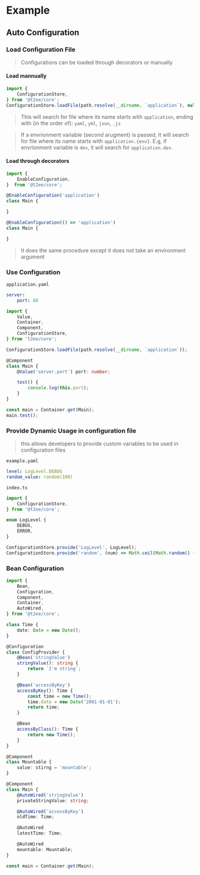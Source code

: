 # Example

## Auto Configuration

### Load Configuration File

> Configurations can be loaded through decorators or manually

#### Load mannually

```typescript
import {
    ConfigurationStore,
} from '@t2ee/core';
ConfigurationStore.loadFile(path.resolve(__dirname, `application`), null);
```

> This will search for file where its name starts with `application`, ending with (in the order of): `yaml`, `yml`, `json`, `.js`

> If a envrionment variable (second arugment) is passed, it will search for file where its name starts with `application.{env}`. E.g, if envrionment variable is `dev`, it will search for `application.dev`.

#### Load through decorators

```typescript
import {
    EnableConfiguration,
}  from '@t2ee/core';

@EnableConfiguration('application')
class Main {

}

@EnableConfiguration(() => 'application')
class Main {

}
```

> It does the same procedure except it does not take an environment argument


### Use Configuration

`application.yaml`
```yaml
server:
    port: 80
```

```typescript
import {
    Value,
    Container,
    Component,
    ConfigurationStore,
} from 't2ee/core';

ConfigurationStore.loadFile(path.resolve(__dirname, `application`));

@Component
class Main {
    @Value('server.port') port: number;

    test() {
        console.log(this.port);
    }
}

const main = Container.get(Main);
main.test();
```

### Provide Dynamic Usage in configuration file

> this allows developers to provide custom variables to be used in configuration files

`example.yaml`
```yaml
level: LogLevel.DEBUG
random_value: random(100)
```

`index.ts`
```typescript
import {
    ConfigurationStore,
} from '@t2ee/core';

enum LogLevel {
    DEBUG,
    ERROR,
}

ConfigurationStore.provide('LogLevel', LogLevel);
ConfigurationStore.provide('random', (num) => Math.ceil(Math.random() * num));
```

### Bean Configuration

```typescript
import {
    Bean,
    Configuration,
    Component,
    Container,
    AutoWired,
} from '@t2ee/core';

class Time {
    date: Date = new Date();
}

@Configuration
class ConfigProvider {
    @Bean('stringValue')
    stringValue(): string {
        return `I'm string`;
    }

    @Bean('accessByKey')
    accessByKey(): Time {
        const time = new Time();
        time.date = new Date('2001-01-01');
        return time;
    }

    @Bean
    accessByClass(): Time {
        return new Time();
    }
}

@Component
class Mountable {
    value: stirng = 'mountable';
}

@Component
class Main {
    @AutoWired('stringValue')
    privateStringValue: string;

    @AutoWired('accessByKey')
    oldTime: Time;

    @AutoWired
    latestTime: Time;

    @AutoWired
    mountable: Mountable;
}

const main = Container.get(Main);
```

